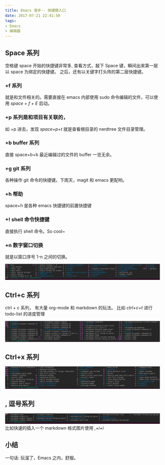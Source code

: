 ```yaml
---
title: Emacs 漫步-- 快捷键入口
date: 2017-07-21 22:41:50
tags:
- Emacs
- 编辑器
---
```


##  Space 系列

空格键 space 开始的快捷键非常多, 查看方式，敲下 Space 键，瞬间出来第一层以 space 为绑定的快捷键。 之后，还有以关键字打头阵的第二层快捷键。

### +f 系列
 就是和文件相关的。需要直接在 emacs 内部使用 sudo 命令编辑的文件，可以使用 *space + f + E* 启动。
### +p 系列是和项目有关联的，
如 +p 进去，发现 *space+p+t* 就是查看根目录的 nerdtree 文件目录管理。
### +b buffer 系列
直接 space+b+b 最近编辑过的文件的 buffer 一览无余。
### +g git 系列
各种操作 git 命令的快捷键。下雨天，magit 和 emacs 更配哟。
### +h 帮助 
space+h 是各种 emacs 快捷键的前置快捷键
### +! shell 命令快捷键
直接执行 shell 命令。So cool~
### +n 数字窗口切换
就是以窗口序号 1-n 之间的切换。

![space快捷键大观园](https://raw.githubusercontent.com/chenyangguang/StudyNotes/master/photos/space.png)
<!--more-->

## Ctrl+c 系列

ctrl + c 系列， 有大量 org-mode 和 markdown 的玩法。 
比如 *ctrl+c+t* 进行 todo-list 的进度管理

![ctrl+c 系列快捷键](https://github.com/chenyangguang/StudyNotes/blob/master/photos/ctrl-c.png?raw=true)

## Ctrl+x 系列 

![ctrl+x系列](https://github.com/chenyangguang/StudyNotes/blob/master/photos/ctrl-x.png?raw=true)

## , 逗号系列

![逗号系列](https://github.com/chenyangguang/StudyNotes/blob/master/photos/douhao.png?raw=true)
比如快速的插入一个 markdown 格式图片使用 *,+i+i*
<!--more-->

## 小结
一句话: 玩溜了，Emacs 之内，舒服。
